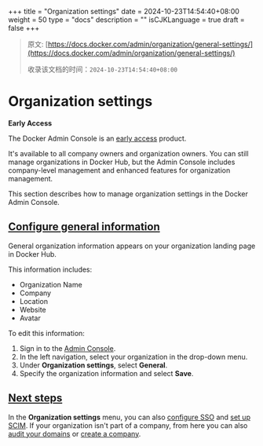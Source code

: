 +++
title = "Organization settings"
date = 2024-10-23T14:54:40+08:00
weight = 50
type = "docs"
description = ""
isCJKLanguage = true
draft = false
+++

> 原文: [https://docs.docker.com/admin/organization/general-settings/](https://docs.docker.com/admin/organization/general-settings/)
>
> 收录该文档的时间：`2024-10-23T14:54:40+08:00`

# Organization settings

**Early Access**

The Docker Admin Console is an [early access](https://docs.docker.com/release-lifecycle#early-access-ea) product.

It's available to all company owners and organization owners. You can still manage organizations in Docker Hub, but the Admin Console includes company-level management and enhanced features for organization management.

This section describes how to manage organization settings in the Docker Admin Console.

## [Configure general information](https://docs.docker.com/admin/organization/general-settings/#configure-general-information)

General organization information appears on your organization landing page in Docker Hub.

This information includes:

- Organization Name
- Company
- Location
- Website
- Avatar

To edit this information:

1. Sign in to the [Admin Console](https://admin.docker.com/).
2. In the left navigation, select your organization in the drop-down menu.
3. Under **Organization settings**, select **General**.
4. Specify the organization information and select **Save**.

## [Next steps](https://docs.docker.com/admin/organization/general-settings/#next-steps)

In the **Organization settings** menu, you can also [configure SSO](https://docs.docker.com/security/for-admins/single-sign-on/configure/) and [set up SCIM](https://docs.docker.com/security/for-admins/provisioning/scim/). If your organization isn't part of a company, from here you can also [audit your domains](https://docs.docker.com/security/for-admins/domain-audit/) or [create a company](https://docs.docker.com/admin/company/new-company/).
